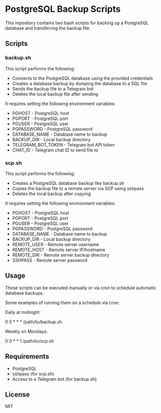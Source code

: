 # PostgreSQL Backup Scripts

This repository contains two bash scripts for backing up a PostgreSQL database and transferring the backup file.

## Scripts

### backup.sh

This script performs the following:

- Connects to the PostgreSQL database using the provided credentials
- Creates a database backup by dumping the database to a SQL file
- Sends the backup file to a Telegram bot
- Deletes the local backup file after sending

It requires setting the following environment variables:

- PGHOST - PostgreSQL host
- PGPORT - PostgreSQL port
- PGUSER - PostgreSQL user  
- PGPASSWORD - PostgreSQL password
- DATABASE_NAME - Database name to backup
- BACKUP_DIR - Local backup directory
- TELEGRAM_BOT_TOKEN - Telegram bot API token
- CHAT_ID - Telegram chat ID to send file to

### scp.sh

This script performs the following:

- Creates a PostgreSQL database backup like backup.sh
- Copies the backup file to a remote server via SCP using sshpass
- Deletes the local backup after copying

It requires setting the following environment variables:

- PGHOST - PostgreSQL host
- PGPORT - PostgreSQL port  
- PGUSER - PostgreSQL user
- PGPASSWORD - PostgreSQL password
- DATABASE_NAME - Database name to backup   
- BACKUP_DIR - Local backup directory
- REMOTE_USER - Remote server username
- REMOTE_HOST - Remote server IP/hostname
- REMOTE_DIR - Remote server backup directory
- SSHPASS - Remote server password

## Usage 

These scripts can be executed manually or via cron to schedule automatic database backups.

Some examples of running them on a schedule via cron:

Daily at midnight:

0 0 * * * /path/to/backup.sh

Weekly on Mondays: 

0 0 * * 1 /path/to/scp.sh

## Requirements

- PostgreSQL
- sshpass (for scp.sh)
- Access to a Telegram bot (for backup.sh)

## License

MIT